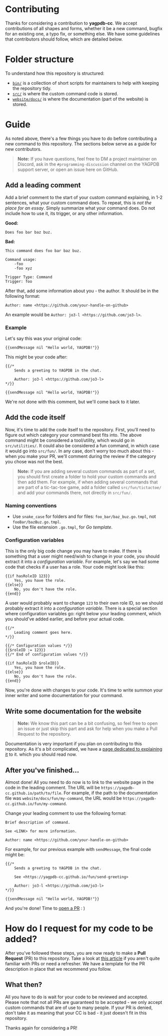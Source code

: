 # Contributing

Thanks for considering a contribution to **yagpdb-cc**. We accept contributions of all shapes and forms, whether it be a new command, bugfix for an existing one, a typo fix, or something else. We have some guidelines that contributors should follow, which are detailed below.

# Folder structure

To understand how this repository is structured:

- [`bin/`](./bin/) is a collection of short scripts for maintainers to help with keeping the repository tidy.
- [`src/`](./src/) is where the custom command code is stored.
- [`website/docs/`](./website/docs/) is where the documentation (part of the website) is stored.

# Guide

As noted above, there's a few things you have to do before contributing a new command to this repository. The sections below serve as a guide for new contributors.

> **Note:** If you have questions, feel free to DM a project maintainer on Discord, ask in the `#programming-discussion` channel on the YAGPDB support server, or open an issue here on GitHub.

## Add a leading comment

Add a brief comment to the start of your custom command explaining, in 1-2 sentences, what your custom command does. To repeat, this is _not the place for an essay_. Simply summarize what your command does. Do not include how to use it, its trigger, or any other information.

**Good:**<br>

```
Does foo bar baz buz.
```

**Bad:**<br>

```
This command does foo bar baz buz.

Command usage:
	-foo
	-foo xyz

Trigger Type: Command
Trigger: foo
```

After that, add some information about you - the author. It should be in the following format:

```
Author: name <https://github.com/your-handle-on-github>
```

An example would be `Author: jo3-l <https://github.com/jo3-l>`.

### Example

Let's say this was your original code:

```
{{sendMessage nil "Hello world, YAGPDB!"}}
```

This might be your code after:

```
{{/*
	Sends a greeting to YAGPDB in the chat.

	Author: jo3-l <https://github.com/jo3-l>
*/}}

{{sendMessage nil "Hello world, YAGPDB!"}}
```

We're not done with this comment, but we'll come back to it later.

## Add the code itself

Now, it's time to add the code itself to the repository. First, you'll need to figure out which category your command best fits into. The above command might be considered a tool/utility, which would go in `src/utilities/`. It could also be considered a fun command, in which case it would go into `src/fun/`. In any case, don't worry too much about this - when you make your PR, we'll comment during the review if the category you chose was not the best.

> **Note:** If you are adding several custom commands as part of a set, you should first create a folder to hold your custom commands and then add them. For example, if when adding several commands that are part of a tic-tac-toe game, add a folder called `src/fun/tictactoe/` and add your commands there, not directly in `src/fun/`.

### Naming conventions

- Use `snake_case` for folders and for files: `foo_bar/baz_buz.go.tmpl`, not `fooBar/bazBuz.go.tmpl`.
- Use the file extension `.go.tmpl`, for _Go template_.

### Configuration variables

This is the only big code change you may have to make. If there is something that a user might need/wish to change in your code, you should extract it into a _configuration variable_. For example, let's say we had some code that checks if a user has a role. Your code might look like this:

```
{{if hasRoleID 123}}
	Yes, you have the role.
{{else}}
	No, you don't have the role.
{{end}}
```

A user would probably want to change `123` to their own role ID, so we should probably extract it into a _configuration variable_. There is a special section where configuration variables go: right below your leading comment, which you should've added earlier, and before your actual code.

```
{{/*
	Leading comment goes here.
*/}}

{{/* Configuration values */}}
{{$roleID := 123}}
{{/* End of configuration values */}}

{{if hasRoleID $roleID}}
	Yes, you have the role.
{{else}}
	No, you don't have the role.
{{end}}
```

Now, you're done with changes to your code. It's time to write summon your inner writer and some documentation for your command.

## Write some documentation for the website

> **Note:** We know this part can be a bit confusing, so feel free to open an issue or just skip this part and ask for help when you make a Pull Request to the repository.

Documentation is very important if you plan on contributing to this repository. As it's a bit complicated, we have a [page dedicated to explaining it](./WRITING-DOCUMENTATION.md) to it. which you should read now.

## After you've finished...

Almost done! All you need to do now is to link to the website page in the code in the leading comment. The URL will be `https://yagpdb-cc.github.io/path/to/file`. For example, if the path to the documentation file was `website/docs/fun/my-command`, the URL would be `https://yagpdb-cc.github.io/fun/my-command`.

Change your leading comment to use the following format:

```
Brief description of command.

See <LINK> for more information.

Author: name <https://github.com/your-handle-on-github>
```

For example, for our previous example with `sendMessage`, the final code might be:

```
{{/*
	Sends a greeting to YAGPDB in the chat.

	See <https://yagpdb-cc.github.io/fun/send-greeting>

	Author: jo3-l <https://github.com/jo3-l>
*/}}

{{sendMessage nil "Hello world, YAGPDB!"}}
```

And you're done! Time to [open a PR](#how-do-i-request-for-my-code-to-be-added) : )

# How do I request for my code to be added?

After you've followed these steps, you are now ready to make a **Pull Request** (PR) to this repository. Take a look at [this article](https://docs.github.com/en/free-pro-team@latest/github/collaborating-with-issues-and-pull-requests/creating-a-pull-request) if you aren't quite familiar with PRs or need a refresher. We have a template for the PR description in place that we recommend you follow.

## What then?

All you have to do is wait for your code to be reviewed and accepted. Please note that not all PRs are guaranteed to be accepted - we only accept custom commands that are of use to many people. If your PR is denied, don't take it as meaning that your CC is bad - it just doesn't fit in this repository.

Thanks again for considering a PR!
